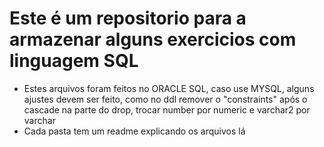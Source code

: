 # Este é um repositorio para a armazenar alguns exercicios com linguagem SQL 

- Estes arquivos foram feitos no ORACLE SQL, caso use MYSQL, alguns ajustes devem ser feito, como no ddl remover o "constraints" após o cascade na parte do drop, trocar number por numeric e varchar2 por varchar
- Cada pasta tem um readme explicando os arquivos lá
